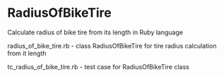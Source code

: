 RadiusOfBikeTire
================

Calculate radius of bike tire from its length in Ruby language

radius_of_bike_tire.rb - class RadiusOfBikeTire for tire radius calculation from it length

tc_radius_of_bike_tire.rb - test case for RadiusOfBikeTire class
